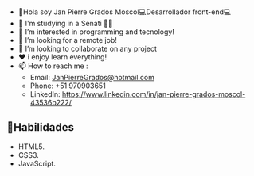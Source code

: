 - 👋Hola soy Jan Pierre Grados Moscol💻Desarrollador front-end💻
- 🚀 I'm studying in a Senati 👨‍🎓
- 👀 I’m interested in programming and tecnology!
- 💌 I’m looking for a remote job!
- 🙌 I’m looking to collaborate on any project
- ❤️ i enjoy learn everything!
- 📫 How to reach me :
  - Email: JanPierreGrados@hotmail.com
  - Phone: +51 970903651
  - LinkedIn: https://www.linkedin.com/in/jan-pierre-grados-moscol-43536b222/

<h2>🚀Habilidades</h2>

- HTML5.
- CSS3.
- JavaScript.

<!---
JanPierre05/JanPierre05 is a ✨ special ✨ repository because its `README.md` (this file) appears on your GitHub profile.
You can click the Preview link to take a look at your changes.
--->
